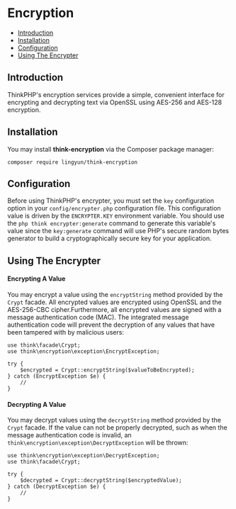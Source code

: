 # Encryption

- [Introduction](#introduction)
- [Installation](#installation)
- [Configuration](#configuration)
- [Using The Encrypter](#using-the-encrypter)

<a name="introduction"></a>
## Introduction

ThinkPHP's encryption services provide a simple, convenient interface for encrypting and decrypting text via OpenSSL using AES-256 and AES-128 encryption.

<a name="installation"></a>
## Installation
You may install **think-encryption** via the Composer package manager:

    composer require lingyun/think-encryption


<a name="configuration"></a>
## Configuration

Before using ThinkPHP's encrypter, you must set the `key` configuration option in your `config/encrypter.php` configuration file. This configuration value is driven by the `ENCRYPTER.KEY` environment variable. You should use the `php think encrypter:generate` command to generate this variable's value since the `key:generate` command will use PHP's secure random bytes generator to build a cryptographically secure key for your application. 

<a name="using-the-encrypter"></a>
## Using The Encrypter

<a name="encrypting-a-value"></a>
#### Encrypting A Value

You may encrypt a value using the `encryptString` method provided by the `Crypt` facade. All encrypted values are encrypted using OpenSSL and the AES-256-CBC cipher.Furthermore, all encrypted values are signed with a message authentication code (MAC). The integrated message authentication code will prevent the decryption of any values that have been tampered with by malicious users:


    use think\facade\Crypt;
    use think\encryption\exception\EncryptException;

    try {
        $encrypted = Crypt::encryptString($valueToBeEncrypted);
    } catch (EncryptException $e) {
        //
    }

<a name="decrypting-a-value"></a>
#### Decrypting A Value

You may decrypt values using the `decryptString` method provided by the `Crypt` facade. If the value can not be properly decrypted, such as when the message authentication code is invalid, an `think\encryption\exception\DecryptException` will be thrown:

    use think\encryption\exception\DecryptException;
    use think\facade\Crypt;

    try {
        $decrypted = Crypt::decryptString($encryptedValue);
    } catch (DecryptException $e) {
        //
    }